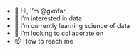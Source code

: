 - 👋 Hi, I’m @gxnfar
- 👀 I’m interested in data 
- 🌱 I’m currently learning science of data
- 💞️ I’m looking to collaborate on 
- 📫 How to reach me

<!---
gxnfar/gxnfar is a ✨ special ✨ repository because its `README.md` (this file) appears on your GitHub profile.
You can click the Preview link to take a look at your changes.
--->
